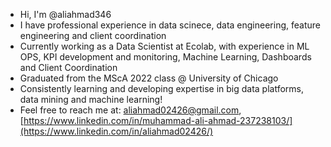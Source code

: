 - Hi, I'm @aliahmad346
- I have professional experience in data scinece, data engineering, feature engineering and client coordination
- Currently working as a Data Scientist at Ecolab, with experience in ML OPS, KPI development and monitoring, Machine Learning, Dashboards and Client Coordination 
- Graduated from the MScA 2022 class @ University of Chicago
- Consistently learning and developing expertise in big data platforms, data mining and machine learning! 
- Feel free to reach me at: aliahmad02426@gmail.com, [https://www.linkedin.com/in/muhammad-ali-ahmad-237238103/](https://www.linkedin.com/in/aliahmad02426/)

<!---
aliahmad346/aliahmad346 is a ✨ special ✨ repository because its `README.md` (this file) appears on your GitHub profile.
You can click the Preview link to take a look at your changes.
--->
